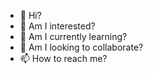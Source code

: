 - 👋 Hi?
- 👀 Am I interested?
- 🌱 Am I currently learning?
- 💞️ Am I looking to collaborate?
- 📫 How to reach me?
